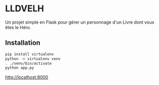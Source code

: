 # LLDVELH

Un projet simple en Flask pour gérer un personnage d'un Livre dont vous êtes le Héro.

## Installation

```bash
pip install virtualenv
python -m virtualenv venv
. ./venv/bin/activate
python app.py
```

<http://localhost:8000>
